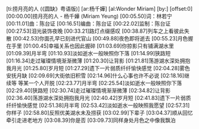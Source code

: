[ti:捞月亮的人 (《圆缺》粤语版)]
[ar:杨千嬅]
[al:Wonder Miriam]
[by:]
[offset:0]
[00:00.00]捞月亮的人 - 杨千嬅 (Miriam Yeung)
[00:05.50]词：林若宁
[00:11.01]曲：陈台证
[00:16.51]编曲：陈台证
[00:22.02]监制：陈台证
[00:27.53]泪光装饰夜晚
[00:33.21]路灯点缀感叹
[00:38.87]列车之上看彼此失散
[00:42.53]你面孔早已刻进代官山
[00:49.88]夜色即将逝去
[00:55.23]月色握在手里
[01:00.45]幸福关系也因此握碎
[01:03.69]你掠影只有铺满湖水里
[01:09.39]月半弯
[01:10.93]淡如逝水一般映照你下落
[01:14.99]狭路短
[01:16.34]走过璀璨情境渐渐微薄
[01:20.30]让背影
[01:21.81]荡游湖水深处拥抱我月光
[01:25.80]岁月短
[01:27.29]遗下一片弱质纤纤愉快感觉
[02:04.28]雾色安抚月缺
[02:09.69]大街依旧积雪
[02:14.96]什么心事也许不必说
[02:18.16]继续等 等某一个人开脱
[02:23.77]月半弯
[02:25.54]淡如逝水一般映照你下落
[02:29.40]狭路短
[02:30.74]走过璀璨情境渐渐微薄
[02:34.82]让背影
[02:36.40]荡游湖水深处拥抱我月光
[02:40.42]岁月短
[02:41.83]遗下一片弱质纤纤愉快感觉
[02:51.38]月半弯
[02:53.42]淡如逝水一般映照我愿望
[02:57.31]你样子
[02:58.80]反照优美湖水未及捞获
[03:02.99]下辈子
[03:04.37]顺从回忆牵引走进老地方
[03:08.39]你是否
[03:09.73]同样身处月色之中像我飘泊
